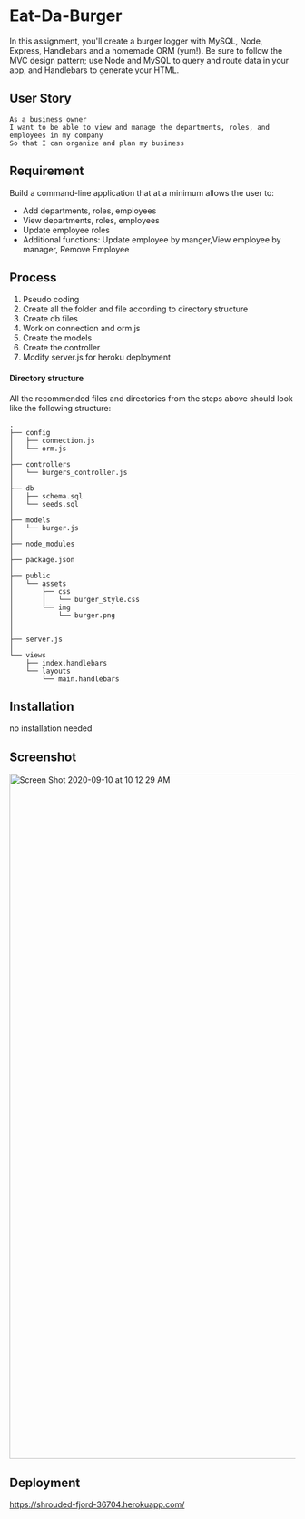 # Eat-Da-Burger

In this assignment, you'll create a burger logger with MySQL, Node, Express, Handlebars and a homemade ORM (yum!). Be sure to follow the MVC design pattern; use Node and MySQL to query and route data in your app, and Handlebars to generate your HTML.

## User Story

```
As a business owner
I want to be able to view and manage the departments, roles, and employees in my company
So that I can organize and plan my business
```
## Requirement
Build a command-line application that at a minimum allows the user to:

  * Add departments, roles, employees
  * View departments, roles, employees
  * Update employee roles
  * Additional functions: Update employee by manger,View employee by manager, Remove Employee 


## Process
1. Pseudo coding
2. Create all the folder and file according to directory structure
3. Create db files
4. Work on connection and orm.js
5. Create the models
6. Create the controller
7. Modify server.js for heroku deployment

#### Directory structure

All the recommended files and directories from the steps above should look like the following structure:

```
.
├── config
│   ├── connection.js
│   └── orm.js
│ 
├── controllers
│   └── burgers_controller.js
│
├── db
│   ├── schema.sql
│   └── seeds.sql
│
├── models
│   └── burger.js
│ 
├── node_modules
│ 
├── package.json
│
├── public
│   └── assets
│       ├── css
│       │   └── burger_style.css
│       └── img
│           └── burger.png
│   
│
├── server.js
│
└── views
    ├── index.handlebars
    └── layouts
        └── main.handlebars
```

## Installation
no installation needed

## Screenshot
<img width="1207" alt="Screen Shot 2020-09-10 at 10 12 29 AM" src="https://user-images.githubusercontent.com/64672854/92977564-51374780-f45b-11ea-9574-0a405b045792.png">

## Deployment
https://shrouded-fjord-36704.herokuapp.com/



